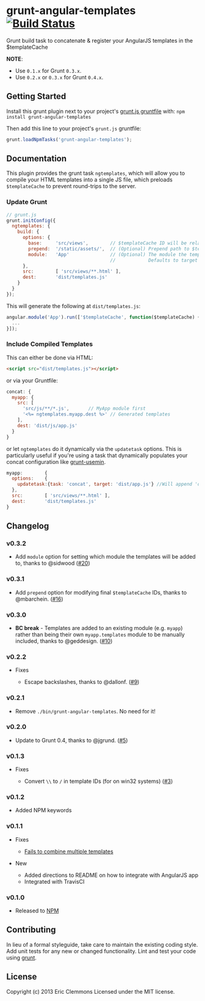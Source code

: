 # grunt-angular-templates [![Build Status](https://travis-ci.org/ericclemmons/grunt-angular-templates.png?branch=master)](https://travis-ci.org/ericclemmons/grunt-angular-templates)

Grunt build task to concatenate & register your AngularJS templates in the $templateCache

**NOTE**:

- Use `0.1.x` for Grunt `0.3.x`.
- Use `0.2.x` or `0.3.x` for Grunt `0.4.x`.


## Getting Started
Install this grunt plugin next to your project's [grunt.js gruntfile][getting_started] with: `npm install grunt-angular-templates`

Then add this line to your project's `grunt.js` gruntfile:

```javascript
grunt.loadNpmTasks('grunt-angular-templates');
```

[grunt]: http://gruntjs.com/
[getting_started]: https://github.com/gruntjs/grunt/blob/master/docs/getting_started.md


## Documentation

This plugin provides the grunt task `ngtemplates`, which will allow you to compile your HTML templates into a single JS file,
which preloads `$templateCache` to prevent round-trips to the server.

### Update Grunt

```js
// grunt.js
grunt.initConfig({
  ngtemplates: {
    build: {
      options: {
        base:     'src/views',        // $templateCache ID will be relative to this folder
        prepend:  '/static/assets/',  // (Optional) Prepend path to $templateCache ID
        module:   'App'               // (Optional) The module the templates will be added to
                                      //            Defaults to target name (e.g. `build`)
      },
      src:        [ 'src/views/**.html' ],
      dest:       'dist/templates.js'
    }
  }
});
```

This will generate the following at `dist/templates.js`:

```js
angular.module('App').run(['$templateCache', function($templateCache) {
  ...
}]);
```

### Include Compiled Templates

This can either be done via HTML:

```html
<script src="dist/templates.js"></script>
```

or via your Gruntfile:

```js
concat: {
  myapp: {
    src: [
      'src/js/**/*.js',       // MyApp module first
      '<%= ngtemplates.myapp.dest %>' // Generated templates
    ],
    dest: 'dist/js/app.js'
  }
}
```
or let `ngtemplates` do it dynamically via the `updatetask` options.  This is particularly useful if you're using a task that dynamically populates your concat configuration like [grunt-usemin](https://github.com/yeoman/grunt-usemin).

```js
myapp:        {
  options:    {
    updatetask:{task: 'concat', target: 'dist/app.js'} //Will append 'dist/template.js' to a concat config for 'dist/app.js'
  },
  src:        [ 'src/views/**.html' ],
  dest:       'dist/templates.js'
}
```


## Changelog

### v0.3.2

- Add `module` option for setting which module the templates will be added to, thanks to @sidwood ([#20](https://github.com/ericclemmons/grunt-angular-templates/pull/20))

### v0.3.1

- Add `prepend` option for modifying final `$templateCache` IDs, thanks to @mbarchein. ([#16](https://github.com/ericclemmons/grunt-angular-templates/pull/16))

### v0.3.0

- **BC break** - Templates are added to an existing module (e.g. `myapp`) rather than being their own `myapp.templates` module to be manually included, thanks to @geddesign. ([#10](https://github.com/ericclemmons/grunt-angular-templates/issues/10))

### v0.2.2

- Fixes

  - Escape backslashes, thanks to @dallonf. ([#9](https://github.com/ericclemmons/grunt-angular-templates/pull/9))

### v0.2.1

  - Remove `./bin/grunt-angular-templates`.  No need for it!

### v0.2.0

  - Update to Grunt 0.4, thanks to @jgrund. ([#5](https://github.com/ericclemmons/grunt-angular-templates/issues/5))

### v0.1.3

- Fixes

    - Convert `\\` to `/` in template IDs (for on win32 systems) ([#3](https://github.com/ericclemmons/grunt-angular-templates/issues/3))

### v0.1.2

- Added NPM keywords

### v0.1.1

- Fixes

    - [Fails to combine multiple templates](https://github.com/ericclemmons/grunt-angular-templates/issues/1)

- New

    - Added directions to README on how to integrate with AngularJS app
    - Integrated with TravisCI

### v0.1.0

- Released to [NPM](https://npmjs.org/package/grunt-angular-templates)

## Contributing
In lieu of a formal styleguide, take care to maintain the existing coding style. Add unit tests for any new or changed functionality. Lint and test your code using [grunt][grunt].


## License

Copyright (c) 2013 Eric Clemmons
Licensed under the MIT license.
